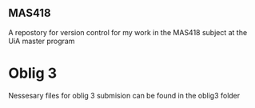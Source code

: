 ## MAS418
A repostory for version control for my work in the MAS418 subject at the UiA master program

# Oblig 3
Nessesary files for oblig 3 submision can be found in the oblig3 folder
